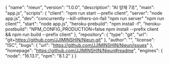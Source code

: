 {
  "name": "nieun",
  "version": "1.0.0",
  "description": "AI 양재 7조",
  "main": "app.js",
  "scripts": {
    "client": "npm run start --prefix client",
    "server": "node app.js",
    "dev": "concurrently --kill-others-on-fail \"npm run server\" \"npm run client\"",
    "start": "node app.js",
    "heroku-prebuild": "npm install -f",
    "heroku-postbuild": "NPM_CONFIG_PRODUCTION=false npm install --prefix client && npm run build --prefix client"
  },
  "repository": {
    "type": "git",
    "url": "git+https://github.com/JJIMINSHIN/Nieun.git"
  },
  "author": "",
  "license": "ISC",
  "bugs": {
    "url": "https://github.com/JJIMINSHIN/Nieun/issues"
  },
  "homepage": "https://github.com/JJIMINSHIN/Nieun#readme",
  "engines": {
    "node": "16.13.1",
    "npm": "8.1.2"
  }
}